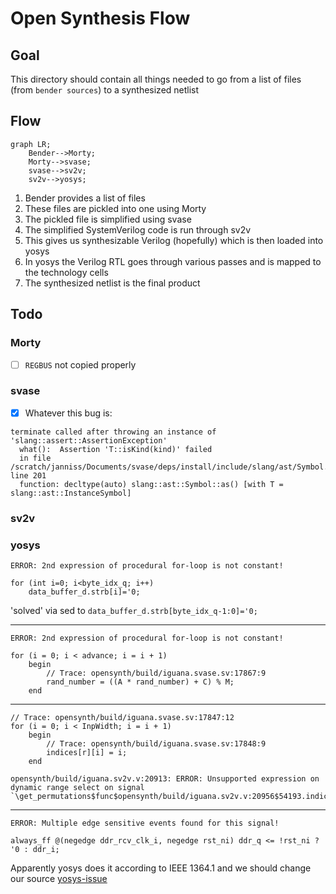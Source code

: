 # Open Synthesis Flow

## Goal
This directory should contain all things needed to go from a list of files (from `bender sources`) to a synthesized netlist

## Flow
```mermaid
graph LR;
	Bender-->Morty;
	Morty-->svase;
	svase-->sv2v;
	sv2v-->yosys;
```
1. Bender provides a list of files
2. These files are pickled into one using Morty
3. The pickled file is simplified using svase
4. The simplified SystemVerilog code is run through sv2v
5. This gives us synthesizable Verilog (hopefully) which is then loaded into yosys
6. In yosys the Verilog RTL goes through various passes and is mapped to the technology cells
7. The synthesized netlist is the final product

## Todo
### Morty
- [ ] `REGBUS` not copied properly

### svase
- [X] Whatever this bug is:
```
terminate called after throwing an instance of 'slang::assert::AssertionException'
  what():  Assertion 'T::isKind(kind)' failed
  in file /scratch/janniss/Documents/svase/deps/install/include/slang/ast/Symbol.h, line 201
  function: decltype(auto) slang::ast::Symbol::as() [with T = slang::ast::InstanceSymbol]
```

### sv2v 


### yosys
```
ERROR: 2nd expression of procedural for-loop is not constant!
```

```
for (int i=0; i<byte_idx_q; i++)
    data_buffer_d.strb[i]='0;
```
'solved' via sed to `data_buffer_d.strb[byte_idx_q-1:0]='0;`


---


```
ERROR: 2nd expression of procedural for-loop is not constant!
```

```
for (i = 0; i < advance; i = i + 1)
	begin
		// Trace: opensynth/build/iguana.svase.sv:17867:9
		rand_number = ((A * rand_number) + C) % M;
	end
```


---


```
// Trace: opensynth/build/iguana.svase.sv:17847:12
for (i = 0; i < InpWidth; i = i + 1)
	begin
		// Trace: opensynth/build/iguana.svase.sv:17848:9
		indices[r][i] = i;
	end
```

```
opensynth/build/iguana.sv2v.v:20913: ERROR: Unsupported expression on dynamic range select on signal `\get_permutations$func$opensynth/build/iguana.sv2v.v:20956$54193.indices'!
```

---

```
ERROR: Multiple edge sensitive events found for this signal!
```

```
always_ff @(negedge ddr_rcv_clk_i, negedge rst_ni) ddr_q <= !rst_ni ? '0 : ddr_i;
```

Apparently yosys does it according to IEEE 1364.1 and we should change our source
[yosys-issue](https://github.com/YosysHQ/yosys/issues/3292#issuecomment-1114819303)